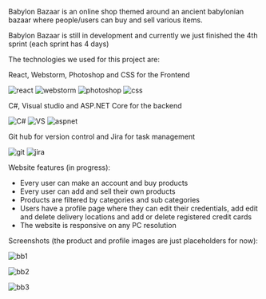 Babylon Bazaar is an online shop themed around an ancient babylonian bazaar where people/users can buy and sell various items.

Babylon Bazaar is still in development and currently we just finished the 4th sprint (each sprint has 4 days)

The technologies we used for this project are:

React, Webstorm, Photoshop and CSS for the Frontend

![react](https://user-images.githubusercontent.com/89579316/185109098-0b3fdc6a-cb96-4153-8c79-b0f44a243249.jpg)
![webstorm](https://user-images.githubusercontent.com/89579316/185109151-e681da61-ac81-4b6d-892e-38c0f414462e.jpg)
![photoshop](https://user-images.githubusercontent.com/89579316/185109186-c39aff6b-7b9b-4ec5-b127-cee23e51c8fb.jpg)
![css](https://user-images.githubusercontent.com/89579316/185109159-c1016cac-e63d-4f01-b96b-0ba8302d97fb.jpg)

C#, Visual studio and ASP.NET Core for the backend

![C#](https://user-images.githubusercontent.com/89579316/185109331-6d9c3bc8-e555-4d48-bbb0-6ed4bfe8f48a.jpg)
![VS](https://user-images.githubusercontent.com/89579316/185109336-2200ace4-5b32-4909-a0ce-3e0f961004b0.jpg)
![aspnet](https://user-images.githubusercontent.com/89579316/185109347-dde51f9f-3323-4ae0-9451-51a3020420f2.jpg)

Git hub for version control and Jira for task management

![git](https://user-images.githubusercontent.com/89579316/185109868-bb69dce3-2ad8-4dd1-ae31-5d4337b45526.jpg)
![jira](https://user-images.githubusercontent.com/89579316/185109883-7c2f5c84-5d90-47ea-a60c-677598a08415.jpg)

Website features (in progress):
- Every user can make an account and buy products
- Every user can add and sell their own products
- Products are filtered by categories and sub categories
- Users have a profile page where they can edit their credentials, add edit and delete delivery locations and add or delete registered credit cards
- The website is responsive on any PC resolution

Screenshots (the product and profile images are just placeholders for now):

![bb1](https://user-images.githubusercontent.com/89579316/185111288-ad89af81-fd63-4a99-a444-01ac68d2366e.JPG)

![bb2](https://user-images.githubusercontent.com/89579316/185111332-68d319d0-28e9-4920-a51b-2ae4c3540696.JPG)

![bb3](https://user-images.githubusercontent.com/89579316/185111354-bdfe19d4-8c1f-4c24-93c3-0b03f8b79204.JPG)

